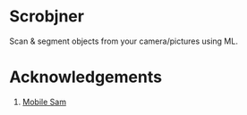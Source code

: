 # Scrobjner

Scan & segment objects from your camera/pictures using ML.



# Acknowledgements

1. [Mobile Sam](https://github.com/ChaoningZhang/MobileSAM)

